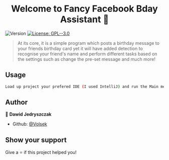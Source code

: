 <h1 align="center">Welcome to Fancy Facebook Bday Assistant 👋</h1>
<p>
  <img alt="Version" src="https://img.shields.io/badge/version-1.0-blue.svg?cacheSeconds=2592000" />
  <a href="#" target="_blank">
    <img alt="License: GPL--3.0" src="https://img.shields.io/badge/License-GPL--3.0-yellow.svg" />
  </a>
</p>

> At its core, it is a simple program which posts a birthday message to your friends birthday card yet it will have added detection to recognise your friend's name and perform different tasks based on the settings such as change the pre-set message and much more!

## Usage

```sh
Load up project your prefered IDE (I used IntelliJ) and run the Main method in the Facebook_Bday_Wisher
```

## Author

👤 **Dawid Jedryszczak**

* Github: [@Volsek](https://github.com/Volsek)

## Show your support

Give a ⭐️ if this project helped you!